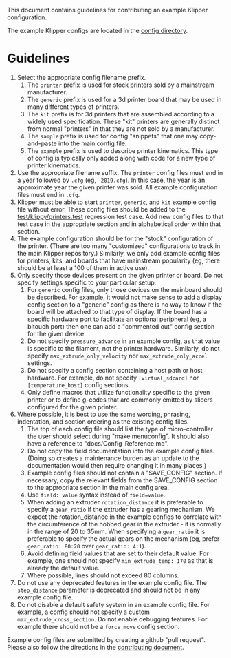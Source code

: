 This document contains guidelines for contributing an example Klipper
configuration.

The example Klipper configs are located in the [config
directory](../config/).

# Guidelines

1. Select the appropriate config filename prefix.
   1. The `printer` prefix is used for stock printers sold by a
      mainstream manufacturer.
   2. The `generic` prefix is used for a 3d printer board that may be
      used in many different types of printers.
   3. The `kit` prefix is for 3d printers that are assembled according
      to a widely used specification. These "kit" printers are
      generally distinct from normal "printers" in that they are not
      sold by a manufacturer.
   4. The `sample` prefix is used for config "snippets" that one may
      copy-and-paste into the main config file.
   5. The `example` prefix is used to describe printer kinematics.
      This type of config is typically only added along with code for
      a new type of printer kinematics.
2. Use the appropriate filename suffix. The `printer` config files
   must end in a year followed by `.cfg` (eg, `-2019.cfg`). In this
   case, the year is an approximate year the given printer was
   sold. All example configuration files must end in `.cfg`.
3. Klipper must be able to start `printer`, `generic`, and `kit`
   example config file without error. These config files should be
   added to the
   [test/klippy/printers.test](../test/klippy/printers.test)
   regression test case. Add new config files to that test case in the
   appropriate section and in alphabetical order within that section.
4. The example configuration should be for the "stock" configuration
   of the printer. (There are too many "customized" configurations to
   track in the main Klipper repository.) Similarly, we only add
   example config files for printers, kits, and boards that have
   mainstream popularity (eg, there should be at least a 100 of them
   in active use).
5. Only specify those devices present on the given printer or board.
   Do not specify settings specific to your particular setup.
   1. For `generic` config files, only those devices on the mainboard
      should be described. For example, it would not make sense to add
      a display config section to a "generic" config as there is no
      way to know if the board will be attached to that type of
      display. If the board has a specific hardware port to facilitate
      an optional peripheral (eg, a bltouch port) then one can add a
      "commented out" config section for the given device.
   2. Do not specify `pressure_advance` in an example config, as that
      value is specific to the filament, not the printer hardware.
      Similarly, do not specify `max_extrude_only_velocity` nor
      `max_extrude_only_accel` settings.
   3. Do not specify a config section containing a host path or host
      hardware. For example, do not specify `[virtual_sdcard]` nor
      `[temperature_host]` config sections.
   4. Only define macros that utilize functionality specific to the
      given printer or to define g-codes that are commonly emitted by
      slicers configured for the given printer.
6. Where possible, it is best to use the same wording, phrasing,
   indentation, and section ordering as the existing config files.
   1. The top of each config file should list the type of
      micro-controller the user should select during "make
      menuconfig". It should also have a reference to
      "docs/Config_Reference.md".
   2. Do not copy the field documentation into the example config
      files. (Doing so creates a maintenance burden as an update to
      the documentation would then require changing it in many
      places.)
   3. Example config files should not contain a "SAVE_CONFIG" section.
      If necessary, copy the relevant fields from the SAVE_CONFIG
      section to the appropriate section in the main config area.
   4. Use `field: value` syntax instead of `field=value`.
   5. When adding an extruder `rotation_distance` it is preferable to
      specify a `gear_ratio` if the extruder has a gearing mechanism.
      We expect the rotation_distance in the example configs to
      correlate with the circumference of the hobbed gear in the
      extruder - it is normally in the range of 20 to 35mm. When
      specifying a `gear_ratio` it is preferable to specify the actual
      gears on the mechanism (eg, prefer `gear_ratio: 80:20` over
      `gear_ratio: 4:1`).
   6. Avoid defining field values that are set to their default
      value. For example, one should not specify `min_extrude_temp:
      170` as that is already the default value.
   7. Where possible, lines should not exceed 80 columns.
7. Do not use any deprecated features in the example config file. The
   `step_distance` parameter is deprecated and should not be in any
   example config file.
8. Do not disable a default safety system in an example config file.
   For example, a config should not specify a custom
   `max_extrude_cross_section`. Do not enable debugging features. For
   example there should not be a `force_move` config section.

Example config files are submitted by creating a github "pull
request". Please also follow the directions in the [contributing
document](CONTRIBUTING.md).
